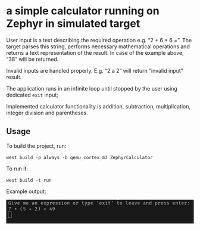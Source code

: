 # a simple calculator running on Zephyr in simulated target

User input is a text describing the required operation e.g. “2 + 6 * 6 =”. The target parses this string, performs necessary mathematical operations and returns a text representation of the result. In case of the example above, “38” will be returned.

Invalid inputs are handled properly. E.g. “2 a 2” will return “invalid input” result.

The application runs in an infinite loop until stopped by the user using dedicated `exit` input;

Implemented calculator functionality is addition, subtraction, multiplication, integer division and parentheses.

Usage
---
To build the project, run:
```
west build -p always -b qemu_cortex_m3 ZephyrCalculator
```
To run it:
```
west build -t run
```

Example output:

![Example output](output.png?raw=true "Example output")
